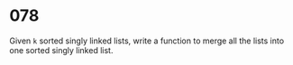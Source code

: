 [_metadata_:number]:-      "78"
[_metadata_:difficulty]:-  "Medium"
[_metadata_:asker]:-       "Google"
[_metadata_:tags]:-        "linked-list"

# 078

Given `k` sorted singly linked lists, write a function to merge all the lists into one sorted singly linked list.
